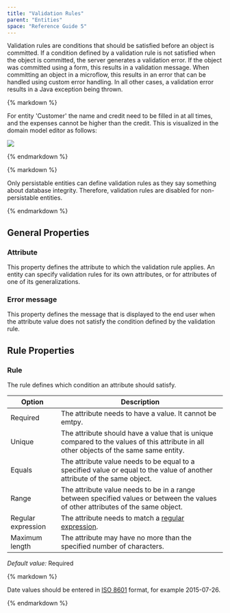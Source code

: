 ```yaml
---
title: "Validation Rules"
parent: "Entities"
space: "Reference Guide 5"
---
```



Validation rules are conditions that should be satisfied before an object is committed. If a condition defined by a validation rule is not satisfied when the object is committed, the server generates a validation error. If the object was committed using a form, this results in a validation message. When committing an object in a microflow, this results in an error that can be handled using custom error handling. In all other cases, a validation error results in a Java exception being thrown.



<div class="alert alert-info">{% markdown %}

For entity 'Customer' the name and credit need to be filled in at all times, and the expenses cannot be higher than the credit. This is visualized in the domain model editor as follows:

![](attachments/819203/917546.png)

{% endmarkdown %}</div><div class="alert alert-warning">{% markdown %}

Only persistable entities can define validation rules as they say something about database integrity. Therefore, validation rules are disabled for non-persistable entities.

{% endmarkdown %}</div>

## General Properties

### Attribute

This property defines the attribute to which the validation rule applies. An entity can specify validation rules for its own attributes, or for attributes of one of its generalizations.

### Error message

This property defines the message that is displayed to the end user when the attribute value does not satisfy the condition defined by the validation rule.

## Rule Properties

### Rule

The rule defines which condition an attribute should satisfy.

<table><thead><tr><th class="confluenceTh">Option</th><th class="confluenceTh">Description</th></tr></thead><tbody><tr><td class="confluenceTd">Required</td><td class="confluenceTd">The attribute needs to have a value. It cannot be emtpy.</td></tr><tr><td class="confluenceTd">Unique</td><td class="confluenceTd">The attribute should have a value that is unique compared to the values of this attribute in all other objects of the same same entity.</td></tr><tr><td class="confluenceTd">Equals</td><td class="confluenceTd">The attribute value needs to be equal to a specified value or equal to the value of another attribute of the same object.</td></tr><tr><td class="confluenceTd">Range</td><td class="confluenceTd">The attribute value needs to be in a range between specified values or between the values of other attributes of the same object.</td></tr><tr><td class="confluenceTd">Regular expression</td><td class="confluenceTd">The attribute needs to match a <a href="Regular+Expressions">regular expression</a>.</td></tr><tr><td class="confluenceTd">Maximum length</td><td class="confluenceTd">The attribute may have no more than the specified number of characters.</td></tr></tbody></table>

_Default value:_ Required

<div class="alert alert-warning">{% markdown %}

Date values should be entered in [ISO 8601](http://en.wikipedia.org/wiki/ISO_8601) format, for example 2015-07-26.

{% endmarkdown %}</div>
